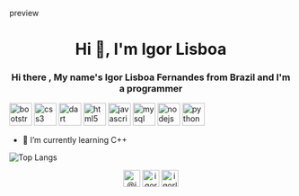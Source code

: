 preview
<h1 align="center">Hi 👋, I'm Igor Lisboa</h1>
<h3 align="center">Hi there , My name's Igor Lisboa Fernandes from Brazil and I'm a programmer</h3>


<p align="left"><img src="https://devicons.github.io/devicon/devicon.git/icons/bootstrap/bootstrap-plain.svg" alt="bootstrap" width="40" height="40"/> <img src="https://devicons.github.io/devicon/devicon.git/icons/css3/css3-original-wordmark.svg" alt="css3" width="40" height="40"/> <img src="https://www.vectorlogo.zone/logos/dartlang/dartlang-icon.svg" alt="dart" width="40" height="40"/> <img src="https://devicons.github.io/devicon/devicon.git/icons/html5/html5-original-wordmark.svg" alt="html5" width="40" height="40"/> <img src="https://devicons.github.io/devicon/devicon.git/icons/javascript/javascript-original.svg" alt="javascript" width="40" height="40"/> <img src="https://devicons.github.io/devicon/devicon.git/icons/mysql/mysql-original-wordmark.svg" alt="mysql" width="40" height="40"/> <img src="https://devicons.github.io/devicon/devicon.git/icons/nodejs/nodejs-original-wordmark.svg" alt="nodejs" width="40" height="40"/> <img src="https://devicons.github.io/devicon/devicon.git/icons/python/python-original.svg" alt="python" width="40" height="40"/></p>


- 🌱 I’m currently learning C++



![Top Langs](https://github-readme-stats.vercel.app/api/top-langs/?username=igorliisboa&langs_count=8)

<p align="center">
<a href="https://twitter.com/@imjouska" target="blank"><img align="center" src="https://cdn.jsdelivr.net/npm/simple-icons@3.0.1/icons/twitter.svg" alt="@imjouska" height="30" width="30" /></a>
<a href="https://fb.com/igor lisboa" target="blank"><img align="center" src="https://cdn.jsdelivr.net/npm/simple-icons@3.0.1/icons/facebook.svg" alt="igor lisboa" height="30" width="30" /></a>
<a href="https://instagram.com/igorliisboa_" target="blank"><img align="center" src="https://cdn.jsdelivr.net/npm/simple-icons@3.0.1/icons/instagram.svg" alt="igorliisboa_" height="30" width="30" /></a>
</p>
